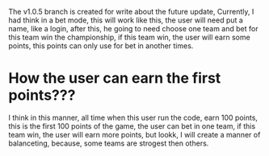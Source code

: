 The v1.0.5 branch is created for write about the future update, Currently, I had think in a bet mode, this will work like this, the user will need put a name, like a login, after this, he going to need choose one team and bet for this team win the championship, if this team win, the user will earn some points, this points can only use for bet in another times.

# How the user can earn the first points???
I think in this manner, all time when this user run the code, earn 100 points, this is the first 100 points of the game, the user can bet in one team, if this team win, the user will earn more points, but lookk, I will create a manner of balanceting, because, some teams are strogest then others.
